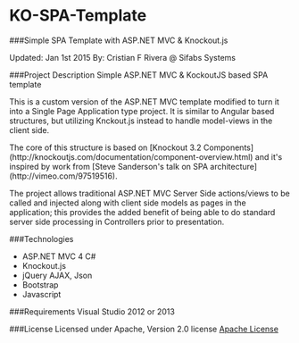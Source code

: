 KO-SPA-Template
=================

###Simple SPA Template with ASP.NET MVC & Knockout.js

Updated: Jan 1st 2015
By: Cristian F Rivera @ Sifabs Systems<br>

###Project Description
Simple ASP.NET MVC & KockoutJS based SPA template 
<p>
This is a custom version of the ASP.NET MVC template modified to turn it into a Single Page Application type project. 
It is similar to Angular based structures, but utilizing Knckout.js instead to handle model-views in the client side.
</p>
<p>
The core of this structure is based on [Knockout 3.2 Components](http://knockoutjs.com/documentation/component-overview.html) and it's inspired by work from 
 [Steve Sanderson's talk on SPA architecture](http://vimeo.com/97519516).
</p>
<p>
 The project allows traditional ASP.NET MVC Server Side actions/views to be called and injected along with client side models as pages in the application; this provides the added benefit of being able to do standard server side processing in Controllers prior to presentation.
</p>

###Technologies
* ASP.NET MVC 4 C#
* Knockout.js
* jQuery AJAX, Json
* Bootstrap
* Javascript

###Requirements
Visual Studio 2012 or 2013
 
###License
Licensed under Apache, Version 2.0 license [Apache License](http://www.apache.org/licenses/LICENSE-2.0.html)


